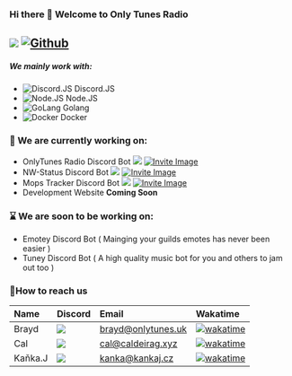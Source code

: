 ### Hi there 👋 Welcome to Only Tunes Radio

![](https://visitor-badge.laobi.icu/badge?page_id=OnlyTunesRadio.OnlyTunesRadio) [![Github](https://img.shields.io/github/stars/OnlyTunesRadio?style=social)](https://github.com/OnlyTunes)
------

##### We mainly work with:
-   ![Discord.JS](https://img.shields.io/badge/Discord-7289DA?style=for-the-badge&logo=discord&logoColor=white) Discord.JS
-   ![Node.JS](https://img.shields.io/badge/Node.js-43853D?style=for-the-badge&logo=node.js&logoColor=white) Node.JS
-   ![GoLang](https://img.shields.io/badge/Go-00ADD8?style=for-the-badge&logo=go&logoColor=white) Golang
-   ![Docker](https://img.shields.io/badge/docker-%230db7ed.svg?style=for-the-badge&logo=docker&logoColor=white) Docker

### 🔭 We are currently working on:
-   OnlyTunes Radio Discord Bot ![](https://gh-shield.onlytunes.uk/api/shield/bot/831202518654386247?style=flat-square) [![Invite Image](https://img.shields.io/badge/Invite-Invite%20the%20bot-blue)](https://discord.com/api/oauth2/authorize?client_id=831202518654386247&permissions=7408896&scope=bot)
-   NW-Status Discord Bot ![](https://gh-shield.onlytunes.uk/api/shield/bot/894283853777215499?style=flat-square) [![Invite Image](https://img.shields.io/badge/Invite-Invite%20the%20bot-blue)](https://discord.com/api/oauth2/authorize?client_id=894283853777215499&permissions=517678124096&scope=bot%20applications.commands)
-   Mops Tracker Discord Bot ![](https://gh-shield.onlytunes.uk/api/shield/bot/769997398037495839?style=flat-square) [![Invite Image](https://img.shields.io/badge/Invite-Invite%20the%20bot-blue)](https://discordapp.com/oauth2/authorize?client_id=769997398037495839&permissions=271969344&scope=bot%20applications.commands)
-   Development Website **Coming Soon**

### ⌛ We are soon to be working on:
-   Emotey Discord Bot ( Mainging your guilds emotes has never been easier )
-   Tuney Discord Bot ( A high quality music bot for you and others to jam out too )

### 📧How to reach us

|   Name    |    Discord    |    Email    |      Wakatime     |
|:----------|:--------------|:------------|:------------------|
|   Brayd   | ![](https://gh-shield.onlytunes.uk/api/shield/402908830532501526?theme=discord) | [brayd@onlytunes.uk](mailto:brayd@onlytunes.uk) | [![wakatime](https://wakatime.com/badge/user/c681d582-e69e-4f07-8509-1a7db5c8929d.svg)](https://wakatime.com/@c681d582-e69e-4f07-8509-1a7db5c8929d) |
|   Cal     | ![](https://gh-shield.onlytunes.uk/api/shield/226453388039028736?theme=discord) | [cal@caldeirag.xyz](mailto:cal@caldeirag.xyz) | [![wakatime](https://wakatime.com/badge/user/0c2eb4e9-64a3-4002-8eb0-dea543a982e6.svg)](https://wakatime.com/@0c2eb4e9-64a3-4002-8eb0-dea543a982e6) |
|   Kaňka.J | ![](https://gh-shield.onlytunes.uk/api/shield/161071543584030720?theme=discord) | [kanka@kankaj.cz](mailto:kanka@kankaj.cz) | [![wakatime](https://wakatime.com/badge/user/4a70bc4f-527b-496e-9acf-55c7bcab654a.svg)](https://wakatime.com/@4a70bc4f-527b-496e-9acf-55c7bcab654a) |

